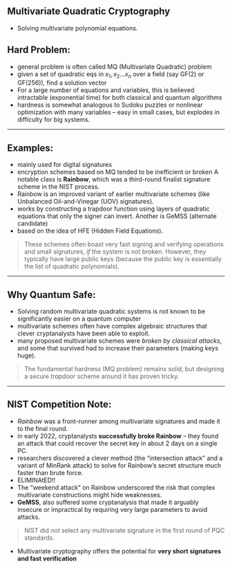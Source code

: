 ## Multivariate Quadratic Cryptography

- Solving multivariate polynomial equations.

## Hard Problem:

- general problem is often called MQ (Multivariate Quadratic) problem
- given a set of quadratic eqs in $x_1, x_2 ... x_n$ over a field (say GF(2) or GF(256)), find a solution vector
- For a large number of equations and variables, this is believed intractable (exponential time) for both classical and quantum algorithms
- hardness is somewhat analogous to Sudoku puzzles or nonlinear optimization with many variables – easy in small cases, but explodes in difficulty for big systems.

---
## Examples:
- mainly used for digital signatures
- encryption schemes based on MQ tended to be inefficient or broken
A notable class is **Rainbow**, which was a third-round finalist signature scheme in the NIST process​.
- Rainbow is an improved variant of earlier multivariate schemes (like Unbalanced Oil-and-Vinegar (UOV) signatures).
- works by constructing a trapdoor function using layers of quadratic equations that only the signer can invert.
Another is GeMSS (alternate candidate)
- based on the idea of HFE (Hidden Field Equations).

> These schemes often boast very fast signing and verifying operations and small signatures, _if_ the system is not broken. However, they typically have large public keys (because the public key is essentially the list of quadratic polynomials).

---

## Why Quantum Safe:
- Solving random multivariate quadratic systems is not known to be significantly easier on a quantum computer
- multivariate schemes often have complex algebraic structures that clever cryptanalysts have been able to exploit.
- many proposed multivariate schemes were _broken by classical attacks_, and some that survived had to increase their parameters (making keys huge). 
>The fundamental hardness (MQ problem) remains solid, but designing a secure _trapdoor_ scheme around it has proven tricky.

---
## NIST Competition Note:

- _Rainbow_ was a front-runner among multivariate signatures and made it to the final round.
- in early 2022, cryptanalysts **successfully broke Rainbow** – they found an attack that could recover the secret key in about 2 days on a single PC​.
- researchers discovered a clever method (the “intersection attack” and a variant of MinRank attack) to solve for Rainbow’s secret structure much faster than brute force​.
- ELIMINAtED!!
- The “weekend attack” on Rainbow underscored the risk that complex multivariate constructions might hide weaknesses​.
- **GeMSS**, also suffered some cryptanalysis that made it arguably insecure or impractical by requiring very large parameters to avoid attacks.
>NIST did _not_ select any multivariate signature in the first round of PQC standards.

- Multivariate cryptography offers the potential for **very short signatures and fast verification**